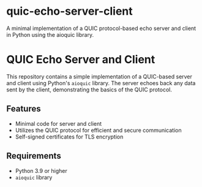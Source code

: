 # quic-echo-server-client
A minimal implementation of a QUIC protocol-based echo server and client in Python using the aioquic library.

# QUIC Echo Server and Client

This repository contains a simple implementation of a QUIC-based server and client using Python's `aioquic` library. The server echoes back any data sent by the client, demonstrating the basics of the QUIC protocol.

## Features
- Minimal code for server and client
- Utilizes the QUIC protocol for efficient and secure communication
- Self-signed certificates for TLS encryption

## Requirements
- Python 3.9 or higher
- `aioquic` library
